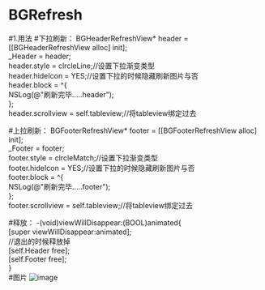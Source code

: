 # BGRefresh
#1.用法
#下拉刷新：
BGHeaderRefreshView* header = [[BGHeaderRefreshView alloc] init];   
_Header = header;   
header.style = clrcleLine;//设置下拉渐变类型   
header.hideIcon = YES;//设置下拉的时候隐藏刷新图片与否   
header.block = ^{   
NSLog(@"刷新完毕.....header");   
};   
header.scrollview = self.tableview;//将tableview绑定过去

#上拉刷新：
BGFooterRefreshView* footer = [[BGFooterRefreshView alloc] init];   
_Footer = footer;   
footer.style = clrcleMatch;//设置下拉渐变类型   
footer.hideIcon = YES;//设置下拉的时候隐藏刷新图片与否   
footer.block = ^{   
NSLog(@"刷新完毕.....footer");   
};   
footer.scrollview = self.tableview;//将tableview绑定过去

#释放：
-(void)viewWillDisappear:(BOOL)animated{   
[super viewWillDisappear:animated];   
//退出的时候释放掉   
[self.Header free];   
[self.Footer free];   
}   
#图片
![image](https://github.com/huangzhibiao/BGRefresh/tree/master/BGRefresh/BGRefresh/Assets.xcassets/cts_ico_card_loading.imageset/cts_ico_card_loading@2x.png)
